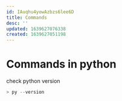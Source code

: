 ```yaml
---
id: IAuqhu4yowAzbzs6lee6D
title: Commands
desc: ''
updated: 1639627076338
created: 1639627051198
---
```

# Commands in python

check python version
```python
> py --version
```

